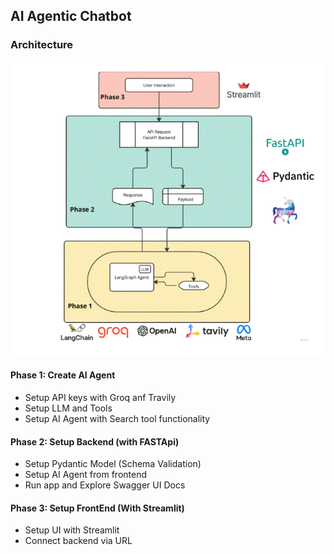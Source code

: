 ## AI Agentic Chatbot 

### Architecture
![alt text](<AI Agentic chatbot.GIF>)

#### Phase 1: Create AI Agent
* Setup API keys with Groq anf Travily
* Setup LLM and Tools
* Setup AI Agent with Search tool functionality

#### Phase 2: Setup Backend (with FASTApi)
* Setup Pydantic Model (Schema Validation)
* Setup AI Agent from frontend
* Run app and Explore Swagger UI Docs

#### Phase 3: Setup FrontEnd (With Streamlit)
* Setup UI with Streamlit 
* Connect backend via URL